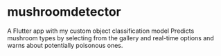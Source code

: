 # mushroomdetector

A Flutter app with my custom object classification model 
Predicts mushroom types by selecting from the gallery and  real-time options and warns about potentially poisonous ones.

